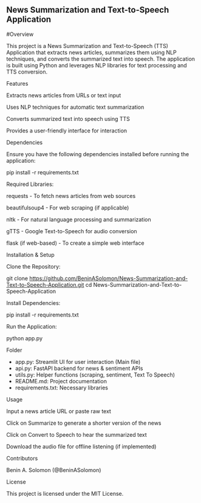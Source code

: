 ## News Summarization and Text-to-Speech Application

#Overview

This project is a News Summarization and Text-to-Speech (TTS) Application that extracts news articles, summarizes them using NLP techniques, and converts the summarized text into speech. The application is built using Python and leverages NLP libraries for text processing and TTS conversion.

Features

Extracts news articles from URLs or text input

Uses NLP techniques for automatic text summarization

Converts summarized text into speech using TTS

Provides a user-friendly interface for interaction

Dependencies

Ensure you have the following dependencies installed before running the application:

pip install -r requirements.txt

Required Libraries:

requests - To fetch news articles from web sources

beautifulsoup4 - For web scraping (if applicable)

nltk - For natural language processing and summarization

gTTS - Google Text-to-Speech for audio conversion

flask (if web-based) - To create a simple web interface

Installation & Setup

Clone the Repository:

git clone https://github.com/BeninASolomon/News-Summarization-and-Text-to-Speech-Application.git
cd News-Summarization-and-Text-to-Speech-Application

Install Dependencies:

pip install -r requirements.txt

Run the Application:

python app.py

Folder
* app.py: Streamlit UI for user interaction (Main file)
* api.py: FastAPI backend for news & sentiment APIs
* utils.py: Helper functions (scraping, sentiment, Text To Speech)
* README.md: Project documentation
* requirements.txt: Necessary libraries

Usage

Input a news article URL or paste raw text

Click on Summarize to generate a shorter version of the news

Click on Convert to Speech to hear the summarized text

Download the audio file for offline listening (if implemented)


Contributors

Benin A. Solomon (@BeninASolomon)

License

This project is licensed under the MIT License.
